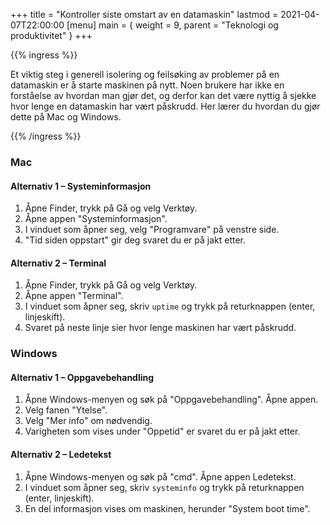 +++
title = "Kontroller siste omstart av en datamaskin"
lastmod = 2021-04-07T22:00:00
[menu]
main = { weight = 9, parent = "Teknologi og produktivitet" }
+++

{{% ingress %}}

Et viktig steg i generell isolering og feilsøking av problemer på en datamaskin er å
starte maskinen på nytt. Noen brukere har ikke en forståelse av hvordan man gjør det, og
derfor kan det være nyttig å sjekke hvor lenge en datamaskin har vært påskrudd. Her lærer
du hvordan du gjør dette på Mac og Windows.

{{% /ingress %}}

### Mac

#### Alternativ 1 – Systeminformasjon

1. Åpne Finder, trykk på Gå og velg Verktøy.
2. Åpne appen "Systeminformasjon".
3. I vinduet som åpner seg, velg "Programvare" på venstre side.
4. "Tid siden oppstart" gir deg svaret du er på jakt etter.

#### Alternativ 2 – Terminal

1. Åpne Finder, trykk på Gå og velg Verktøy.
2. Åpne appen "Terminal".
3. I vinduet som åpner seg, skriv ``uptime`` og trykk på returknappen
(enter, linjeskift).
4. Svaret på neste linje sier hvor lenge maskinen har vært påskrudd.

### Windows

#### Alternativ 1 – Oppgavebehandling

1. Åpne Windows-menyen og søk på "Oppgavebehandling". Åpne appen.
2. Velg fanen "Ytelse".
3. Velg "Mer info" om nødvendig.
4. Varigheten som vises under "Oppetid" er svaret du er på jakt etter.

#### Alternativ 2 – Ledetekst

1. Åpne Windows-menyen og søk på "cmd". Åpne appen Ledetekst.
2. I vinduet som åpner seg, skriv ``systeminfo`` og trykk på returknappen
(enter, linjeskift).
3. En del informasjon vises om maskinen, herunder "System boot time".
